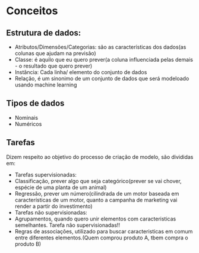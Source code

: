 # Conceitos

## Estrutura de dados:
- Atributos/Dimensões/Categorias: são as características dos dados(as colunas que ajudam na previsão)
- Classe: é aquilo que eu quero prever(a coluna influenciada pelas demais - o resultado que quero prever)
- Instância: Cada linha/ elemento do conjunto de dados
- Relação, é um sinonimo de um conjunto de dados que será modeloado usando machine learning

## Tipos de dados
 - Nominais
 - Numéricos
 
## Tarefas
 Dizem respeito ao objetivo do processo de criação de modelo, são divididas em:
 - Tarefas supervisionadas:
  - Classificação, prever algo que seja categórico(prever se vai chover, espécie de uma planta de um animal)
  - Regressão, prever um número(cilindrada de um motor baseada em características de um motor, quanto a campanha de marketing vai render a partir do investimento)
 - Tarefas não supervisionadas:
  - Agrupamentos, quando quero unir elementos com caracteristicas semelhantes. Tarefa não supervisionadas!! 
  - Regras de associações, utilizado para buscar caracteristicas em comum entre diferentes elementos.(Quem comprou produto A, tbem compra o produto B)